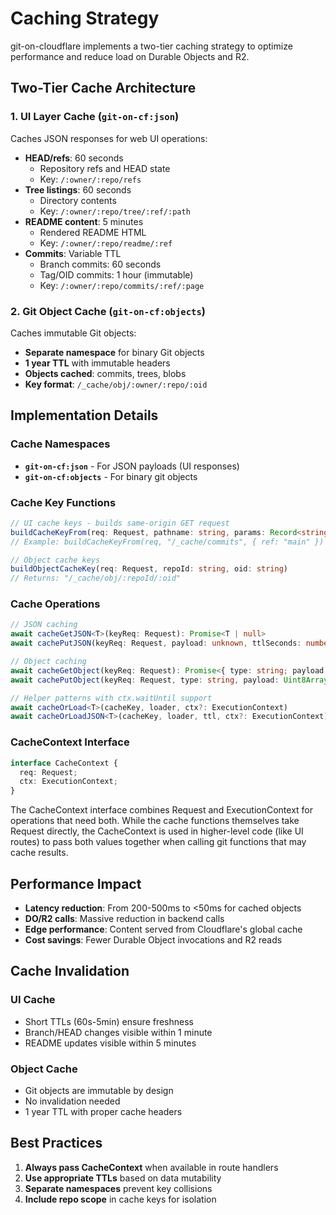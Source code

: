 # Caching Strategy

git-on-cloudflare implements a two-tier caching strategy to optimize performance and reduce load on Durable Objects and R2.

## Two-Tier Cache Architecture

### 1. UI Layer Cache (`git-on-cf:json`)

Caches JSON responses for web UI operations:

- **HEAD/refs**: 60 seconds
  - Repository refs and HEAD state
  - Key: `/:owner/:repo/refs`
- **Tree listings**: 60 seconds
  - Directory contents
  - Key: `/:owner/:repo/tree/:ref/:path`
- **README content**: 5 minutes
  - Rendered README HTML
  - Key: `/:owner/:repo/readme/:ref`
- **Commits**: Variable TTL
  - Branch commits: 60 seconds
  - Tag/OID commits: 1 hour (immutable)
  - Key: `/:owner/:repo/commits/:ref/:page`

### 2. Git Object Cache (`git-on-cf:objects`)

Caches immutable Git objects:

- **Separate namespace** for binary Git objects
- **1 year TTL** with immutable headers
- **Objects cached**: commits, trees, blobs
- **Key format**: `/_cache/obj/:owner/:repo/:oid`

## Implementation Details

### Cache Namespaces

- **`git-on-cf:json`** - For JSON payloads (UI responses)
- **`git-on-cf:objects`** - For binary git objects

### Cache Key Functions

```typescript
// UI cache keys - builds same-origin GET request
buildCacheKeyFrom(req: Request, pathname: string, params: Record<string, string>)
// Example: buildCacheKeyFrom(req, "/_cache/commits", { ref: "main" })

// Object cache keys
buildObjectCacheKey(req: Request, repoId: string, oid: string)
// Returns: "/_cache/obj/:repoId/:oid"
```

### Cache Operations

```typescript
// JSON caching
await cacheGetJSON<T>(keyReq: Request): Promise<T | null>
await cachePutJSON(keyReq: Request, payload: unknown, ttlSeconds: number)

// Object caching
await cacheGetObject(keyReq: Request): Promise<{ type: string; payload: Uint8Array } | null>
await cachePutObject(keyReq: Request, type: string, payload: Uint8Array)

// Helper patterns with ctx.waitUntil support
await cacheOrLoad<T>(cacheKey, loader, ctx?: ExecutionContext)
await cacheOrLoadJSON<T>(cacheKey, loader, ttl, ctx?: ExecutionContext)
```

### CacheContext Interface

```typescript
interface CacheContext {
  req: Request;
  ctx: ExecutionContext;
}
```

The CacheContext interface combines Request and ExecutionContext for operations that need both. While the cache functions themselves take Request directly, the CacheContext is used in higher-level code (like UI routes) to pass both values together when calling git functions that may cache results.

## Performance Impact

- **Latency reduction**: From 200-500ms to <50ms for cached objects
- **DO/R2 calls**: Massive reduction in backend calls
- **Edge performance**: Content served from Cloudflare's global cache
- **Cost savings**: Fewer Durable Object invocations and R2 reads

## Cache Invalidation

### UI Cache

- Short TTLs (60s-5min) ensure freshness
- Branch/HEAD changes visible within 1 minute
- README updates visible within 5 minutes

### Object Cache

- Git objects are immutable by design
- No invalidation needed
- 1 year TTL with proper cache headers

## Best Practices

1. **Always pass CacheContext** when available in route handlers
2. **Use appropriate TTLs** based on data mutability
3. **Separate namespaces** prevent key collisions
4. **Include repo scope** in cache keys for isolation
